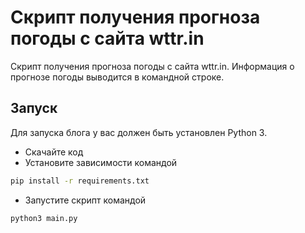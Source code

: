 # Скрипт получения прогноза погоды с сайта wttr.in

Скрипт получения прогноза погоды с сайта wttr.in.
Информация о прогнозе погоды выводится в командной строке.

## Запуск

Для запуска блога у вас должен быть установлен Python 3.

- Скачайте код
- Установите зависимости командой

```bash
pip install -r requirements.txt
```

- Запустите скрипт командой

```bash
python3 main.py
```
